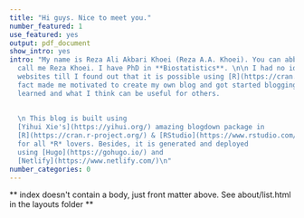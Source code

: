 ```yaml
---
title: "Hi guys. Nice to meet you."
number_featured: 1
use_featured: yes
output: pdf_document
show_intro: yes
intro: "My name is Reza Ali Akbari Khoei (Reza A.A. Khoei). You can abbreviately
  call me Reza Khoei. I have PhD in **Biostatistics**. \n\n I had no idea about creating 
  websites till I found out that it is possible using [R](https://cran.r-project.org/). This
  fact made me motivated to create my own blog and got started blogging about what I've 
  learned and what I think can be useful for others.
  
  
  \n This blog is built using 
  [Yihui Xie's](https://yihui.org/) amazing blogdown package in 
  [R](https://cran.r-project.org/) & [RStudio](https://www.rstudio.com/)
  for all *R* lovers. Besides, it is generated and deployed 
  using [Hugo](https://gohugo.io/) and 
  [Netlify](https://www.netlify.com/)\n"
number_categories: 0
---
```


\*\* index doesn't contain a body, just front matter above. See about/list.html in the layouts folder \*\*
